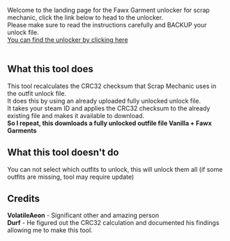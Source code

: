 Welcome to the landing page for the Fawx Garment unlocker for scrap mechanic, click the link below to head to the unlocker.<br>
Please make sure to read the instructions carefully and BACKUP your unlock file.<br>
<a href="./unlocker.html">You can find the unlocker by clicking here</a><br><br>

<h2>What this tool does</h2>
This tool recalculates the CRC32 checksum that Scrap Mechanic uses in the outfit unlock file.<br>
It does this by using an already uploaded fully unlocked unlock file.<br>
It takes your steam ID and applies the CRC32 checksum to the already existing file and makes it available to download.<br>
<b>So I repeat, this downloads a fully unlocked outfile file Vanilla + Fawx Garments</b>

<h2>What this tool doesn't do</h2>
You can not select which outfits to unlock, this will unlock them all (if some outfits are missing, tool may require update)

<h2>Credits</h2>
<b>VolatileAeon</b> - Significant other and amazing person<br>
<b>Durf</b> - He figured out the CRC32 calculation and documented his findings allowing me to make this tool.
